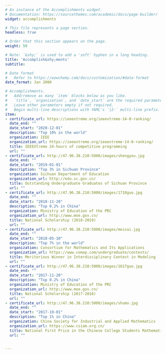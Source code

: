 ```yaml
---
# An instance of the Accomplishments widget.
# Documentation: https://sourcethemes.com/academic/docs/page-builder/
widget: accomplishments

# This file represents a page section.
headless: true

# Order that this section appears on the page.
weight: 50

# Note: `&shy;` is used to add a 'soft' hyphen in a long heading.
title: 'Accomplish&shy;ments'
subtitle:

# Date format
#   Refer to https://wowchemy.com/docs/customization/#date-format
date_format: Jan 2006

# Accomplishments.
#   Add/remove as many `item` blocks below as you like.
#   `title`, `organization`, and `date_start` are the required parameters.
#   Leave other parameters empty if not required.
#   Begin multi-line descriptions with YAML's `|2-` multi-line prefix.
item:
- certificate_url: https://ieeextreme.org/ieeextreme-14-0-ranking/
  date_end: ""
  date_start: "2020-12-01"
  description: "Top 10% in the world"
  organization: IEEE
  organization_url: https://ieeextreme.org/ieeextreme-14-0-ranking/
  title: IEEEXtreme 24-hours of competitive programming
  url: ""
- certificate_url: http://47.96.38.210:5000/images/shengyou.jpg
  date_end: ""
  date_start: "2019-01-01"
  description: "Top 3% in Sichuan Province"
  organization: Sichuan Department of Education
  organization_url: http://edu.sc.gov.cn/
  title: Outstanding Undergraduate Graduates of Sichuan Province
  url: ""
- certificate_url: http://47.96.38.210:5000/images/1718guo.jpg
  date_end: ""
  date_start: "2018-11-20"
  description: "Top 0.2% in China"
  organization: Ministry of Education of the PRC
  organization_url: http://www.moe.gov.cn/
  title: National Scholarship (2018-2019)
  url: ""
- certificate_url: http://47.96.38.210:5000/images/meisai.jpg
  date_end: ""
  date_start: "2018-05-10"
  description: "Top 7% in the world"
  organization: Consortium for Mathematics and Its Applications
  organization_url: https://www.comap.com/undergraduate/contests/
  title: Meritorious Winner in Interdisciplinary Contest in Modeling
  url: ""
- certificate_url: http://47.96.38.210:5000/images/1617guo.jpg
  date_end: ""
  date_start: "2017-11-20"
  description: "Top 0.2% in China"
  organization: Ministry of Education of the PRC
  organization_url: http://www.moe.gov.cn/
  title: National Scholarship (2017-2018)
  url: ""
- certificate_url: http://47.96.38.210:5000/images/shumo.jpg
  date_end: ""
  date_start: "2017-10-01"
  description: "Top 1% in China"
  organization: China Society for Industrial and Applied Mathematics
  organization_url: https://www.csiam.org.cn/
  title: National First Price in the Chinese College Students Mathematical Contest in Modeling
  url: ""


---
```

